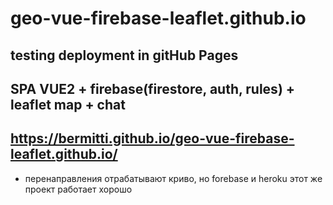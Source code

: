# geo-vue-firebase-leaflet.github.io
## testing deployment in gitHub Pages
## SPA VUE2 + firebase(firestore, auth, rules) + leaflet map + chat

## https://bermitti.github.io/geo-vue-firebase-leaflet.github.io/
- перенаправления отрабатывают криво, но forebase и heroku этот же проект работает хорошо
